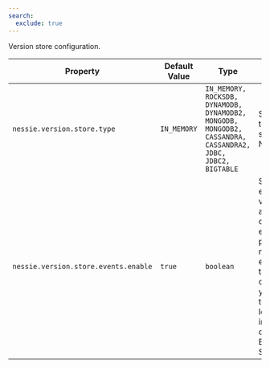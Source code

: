 ```yaml
---
search:
  exclude: true
---
```

<!--start-->

Version store configuration.

| Property | Default Value | Type | Description |
|----------|---------------|------|-------------|
| `nessie.version.store.type` | `IN_MEMORY` | `IN_MEMORY, ROCKSDB, DYNAMODB, DYNAMODB2, MONGODB, MONGODB2, CASSANDRA, CASSANDRA2, JDBC, JDBC2, BIGTABLE` | Sets which type of version store to use by Nessie.  |
| `nessie.version.store.events.enable` | `true` | `boolean` | Sets whether events for the version-store are enabled. In order for events to be published,  it's not enough to enable them in the configuration; you also need to provide at least one  implementation of Nessie's EventListener SPI.  |
